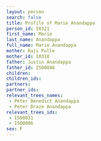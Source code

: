 ```yaml
---
layout: person
search: false
title: Profile of Marie Anandappa
person_id: I0321
first_name: Marie
last_name: Anandappa
full_name: Marie Anandappa
mother: Raji Pulle
mother_id: I0318
father: Justin Anandappa
father_id: I500046
children:
children_ids:
partners:
partner_ids:
relevant_trees_names:
 - Peter Benedict Anandappa
 - Peter Braze Anandappa
relevant_trees_ids:
 - I500031
 - I500086
sex: F
---
```


